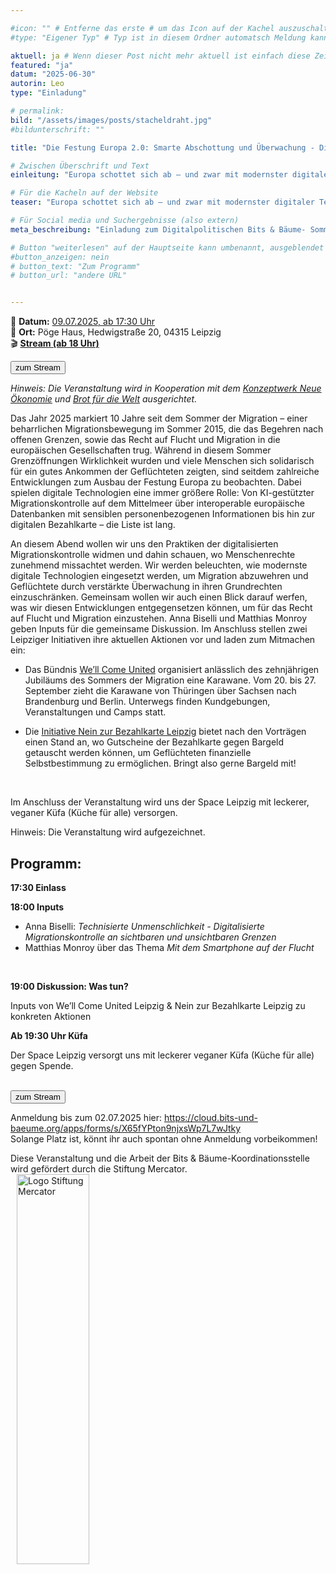 ```yaml
---

#icon: "" # Entferne das erste # um das Icon auf der Kachel auszuschalten
#type: "Eigener Typ" # Typ ist in diesem Ordner automatsch Meldung kann aber hier überschrieben werden z.B. mit "Veröffentlichung" - der Typ erscheint in der Kachel über der Überschrift

aktuell: ja # Wenn dieser Post nicht mehr aktuell ist einfach diese Zeile mit # am Anfang der Zeile auskommentieren
featured: "ja"  
datum: "2025-06-30"
autorin: Leo
type: "Einladung"

# permalink:
bild: "/assets/images/posts/stacheldraht.jpg"
#bildunterschrift: ""

title: "Die Festung Europa 2.0: Smarte Abschottung und Überwachung - Digitalpolitischer Sommerabend"

# Zwischen Überschrift und Text
einleitung: "Europa schottet sich ab – und zwar mit modernster digitaler Technologie. An diesem digitalpolitischen Sommerabend wollen wir uns den Entwicklungen digitalisierter Migrationskontrollle widmen."

# Für die Kacheln auf der Website
teaser: "Europa schottet sich ab – und zwar mit modernster digitaler Technologie. An diesem digitalpolitischen Sommerabend wollen wir dahin schauen, wo Menschenrechte zunehmend missachtet, und Geflüchtete in ihren Grundrechten eingeschränkt werden. Mit dabei sind Anna Biselli und Matthias Monroy. Kommt vorbei und diskutiert mit uns! Die Veranstaltung findet am 09.07.2025 in Leipzig statt."

# Für Social media und Suchergebnisse (also extern)
meta_beschreibung: "Einladung zum Digitalpolitischen Bits & Bäume- Sommerabend am 09.07.25 in Leipzig"

# Button "weiterlesen" auf der Hauptseite kann umbenannt, ausgeblendet und zu anderer z.B. Externer URL zeigen
#button_anzeigen: nein 
# button_text: "Zum Programm"
# button_url: "andere URL"


---
```

📅 **Datum:** [09.07.2025, ab 17:30 Uhr](/termine)<br>
📍 **Ort:** Pöge Haus, Hedwigstraße 20, 04315 Leipzig<br> 
🎬 **[Stream (ab 18 Uhr)](/stream/sommerabend-2025-07/)**

<a href="/stream/sommerabend-2025-07/"><button class="btn-dark">zum Stream</button></a>

*Hinweis: Die Veranstaltung wird in Kooperation mit dem <a href="https://konzeptwerk-neue-oekonomie.org/">Konzeptwerk Neue Ökonomie</a> und <a href="https://www.brot-fuer-die-welt.de/">Brot für die Welt</a> ausgerichtet.*

Das Jahr 2025 markiert 10 Jahre seit dem Sommer der Migration – einer beharrlichen Migrationsbewegung im Sommer 2015, die das Begehren nach offenen Grenzen, sowie das Recht auf Flucht und Migration in die europäischen Gesellschaften trug. Während in diesem Sommer Grenzöffnungen Wirklichkeit wurden und viele Menschen sich solidarisch für ein gutes Ankommen der Geflüchteten zeigten, sind seitdem zahlreiche Entwicklungen zum Ausbau der Festung Europa zu beobachten. Dabei spielen digitale Technologien eine immer größere Rolle: Von KI-gestützter Migrationskontrolle auf dem Mittelmeer über interoperable europäische Datenbanken mit sensiblen personenbezogenen Informationen bis hin zur digitalen Bezahlkarte – die Liste ist lang.<br>


An diesem Abend wollen wir uns den Praktiken der digitalisierten Migrationskontrolle widmen und dahin schauen, wo Menschenrechte zunehmend missachtet werden. Wir werden beleuchten, wie modernste digitale Technologien eingesetzt werden, um Migration abzuwehren und Geflüchtete durch verstärkte Überwachung in ihren Grundrechten einzuschränken. Gemeinsam wollen wir auch einen Blick darauf werfen, was wir diesen Entwicklungen entgegensetzen können, um für das Recht auf Flucht und Migration einzustehen. Anna Biselli und Matthias Monroy geben Inputs für die gemeinsame Diskussion. 
Im Anschluss stellen zwei Leipziger Initiativen ihre aktuellen Aktionen vor und laden zum Mitmachen ein:

* Das Bündnis <a href="https://www.welcome-united.org">We’ll Come United</a> organisiert anlässlich des zehnjährigen Jubiläums des Sommers der Migration eine Karawane. Vom 20. bis 27. September zieht die Karawane von Thüringen über Sachsen nach Brandenburg und Berlin. Unterwegs finden Kundgebungen, Veranstaltungen und Camps statt.

* Die <a href= "https://neinzubezahlkartenleipzig.noblogs.org/">Initiative Nein zur Bezahlkarte Leipzig</a> bietet nach den Vorträgen einen Stand an, wo Gutscheine der Bezahlkarte gegen Bargeld getauscht werden können, um Geflüchteten finanzielle Selbstbestimmung zu ermöglichen. Bringt also gerne Bargeld mit!
<br>

Im Anschluss der Veranstaltung wird uns der Space Leipzig mit leckerer, veganer Küfa (Küche für alle) versorgen.

Hinweis: Die Veranstaltung wird aufgezeichnet.



## Programm:
**17:30 Einlass** <br>

**18:00 Inputs** <br>

* Anna Biselli: *Technisierte Unmenschlichkeit - Digitalisierte Migrationskontrolle an sichtbaren und unsichtbaren Grenzen*
* Matthias Monroy über das Thema *Mit dem Smartphone auf der Flucht*
<br>

**19:00 Diskussion: Was tun?** <br>

Inputs von We’ll Come United Leipzig & Nein zur Bezahlkarte Leipzig zu konkreten Aktionen<br>

**Ab 19:30 Uhr Küfa**<br>

Der Space Leipzig versorgt uns mit leckerer veganer Küfa (Küche für alle) gegen Spende. <br> <br>

<a href="/stream/sommerabend-2025-07/"><button class="btn-dark">zum Stream</button></a>

Anmeldung bis zum 02.07.2025 hier: https://cloud.bits-und-baeume.org/apps/forms/s/X65fYPton9njxsWp7L7wJtky <br>
Solange Platz ist, könnt ihr auch spontan ohne Anmeldung vorbeikommen! <br>

Diese Veranstaltung und die Arbeit der Bits & Bäume-Koordinationsstelle wird gefördert durch die Stiftung Mercator.
<img src="/assets/images/Stiftung_Mercator_Blau_RGB.jpg" alt="Logo Stiftung Mercator" style="margin-left:10px;width: 48%; height: 40%;">
